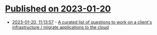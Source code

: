 # [Published on 2023-01-20](index.md)

* [2023-01-20, 11:13:57](https://lobste.rs/s/exun2m/curated_list_questions_work_on_client_s) - [A curated list of questions to work on a client's infrastructure / migrate applications to the cloud](https://github.com/dyrector-io/awesome-infrastructure-questions)
